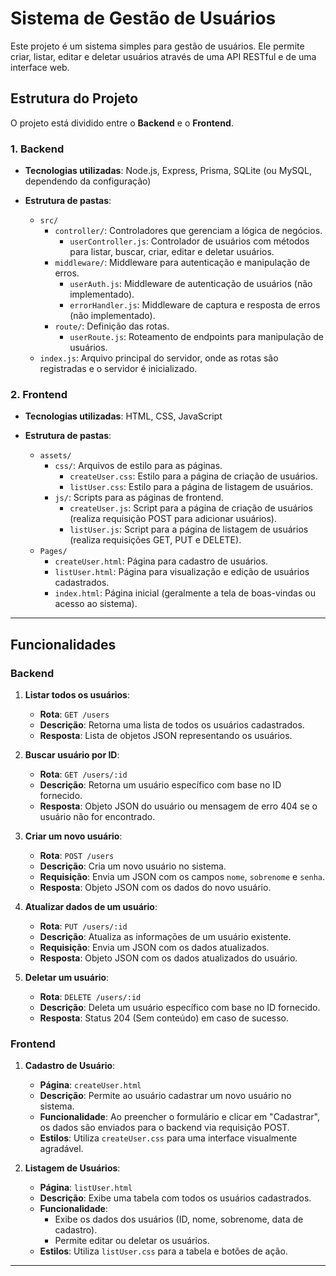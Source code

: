 # Sistema de Gestão de Usuários

Este projeto é um sistema simples para gestão de usuários. Ele permite criar, listar, editar e deletar usuários através de uma API RESTful e de uma interface web.

## Estrutura do Projeto

O projeto está dividido entre o **Backend** e o **Frontend**.

### 1. Backend

- **Tecnologias utilizadas**: Node.js, Express, Prisma, SQLite (ou MySQL, dependendo da configuração)
  
- **Estrutura de pastas**:
  - `src/`
    - `controller/`: Controladores que gerenciam a lógica de negócios.
      - `userController.js`: Controlador de usuários com métodos para listar, buscar, criar, editar e deletar usuários.
    - `middleware/`: Middleware para autenticação e manipulação de erros.
      - `userAuth.js`: Middleware de autenticação de usuários (não implementado).
      - `errorHandler.js`: Middleware de captura e resposta de erros (não implementado).
    - `route/`: Definição das rotas.
      - `userRoute.js`: Roteamento de endpoints para manipulação de usuários.
  - `index.js`: Arquivo principal do servidor, onde as rotas são registradas e o servidor é inicializado.

### 2. Frontend

- **Tecnologias utilizadas**: HTML, CSS, JavaScript
  
- **Estrutura de pastas**:
  - `assets/`
    - `css/`: Arquivos de estilo para as páginas.
      - `createUser.css`: Estilo para a página de criação de usuários.
      - `listUser.css`: Estilo para a página de listagem de usuários.
    - `js/`: Scripts para as páginas de frontend.
      - `createUser.js`: Script para a página de criação de usuários (realiza requisição POST para adicionar usuários).
      - `listUser.js`: Script para a página de listagem de usuários (realiza requisições GET, PUT e DELETE).
  - `Pages/`
    - `createUser.html`: Página para cadastro de usuários.
    - `listUser.html`: Página para visualização e edição de usuários cadastrados.
    - `index.html`: Página inicial (geralmente a tela de boas-vindas ou acesso ao sistema).

---

## Funcionalidades

### Backend

1. **Listar todos os usuários**:
   - **Rota**: `GET /users`
   - **Descrição**: Retorna uma lista de todos os usuários cadastrados.
   - **Resposta**: Lista de objetos JSON representando os usuários.

2. **Buscar usuário por ID**:
   - **Rota**: `GET /users/:id`
   - **Descrição**: Retorna um usuário específico com base no ID fornecido.
   - **Resposta**: Objeto JSON do usuário ou mensagem de erro 404 se o usuário não for encontrado.

3. **Criar um novo usuário**:
   - **Rota**: `POST /users`
   - **Descrição**: Cria um novo usuário no sistema.
   - **Requisição**: Envia um JSON com os campos `nome`, `sobrenome` e `senha`.
   - **Resposta**: Objeto JSON com os dados do novo usuário.

4. **Atualizar dados de um usuário**:
   - **Rota**: `PUT /users/:id`
   - **Descrição**: Atualiza as informações de um usuário existente.
   - **Requisição**: Envia um JSON com os dados atualizados.
   - **Resposta**: Objeto JSON com os dados atualizados do usuário.

5. **Deletar um usuário**:
   - **Rota**: `DELETE /users/:id`
   - **Descrição**: Deleta um usuário específico com base no ID fornecido.
   - **Resposta**: Status 204 (Sem conteúdo) em caso de sucesso.

### Frontend

1. **Cadastro de Usuário**:
   - **Página**: `createUser.html`
   - **Descrição**: Permite ao usuário cadastrar um novo usuário no sistema.
   - **Funcionalidade**: Ao preencher o formulário e clicar em "Cadastrar", os dados são enviados para o backend via requisição POST.
   - **Estilos**: Utiliza `createUser.css` para uma interface visualmente agradável.

2. **Listagem de Usuários**:
   - **Página**: `listUser.html`
   - **Descrição**: Exibe uma tabela com todos os usuários cadastrados.
   - **Funcionalidade**: 
     - Exibe os dados dos usuários (ID, nome, sobrenome, data de cadastro).
     - Permite editar ou deletar os usuários.
   - **Estilos**: Utiliza `listUser.css` para a tabela e botões de ação.

---
